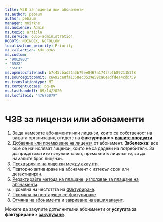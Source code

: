 ```yaml
---
title: ЧЗВ за лицензи или абонаменти
ms.author: pebaum
author: pebaum
manager: mnirkhe
ms.audience: Admin
ms.topic: article
ms.service: o365-administration
ROBOTS: NOINDEX, NOFOLLOW
localization_priority: Priority
ms.collection: Adm_O365
ms.custom:
- "9002903"
- "5582"
- "5583"
ms.openlocfilehash: b7c45cbad21a3b79ee8467a17434bfb8921151f8
ms.sourcegitcommit: c6692ce0fa1358ec3529e59ca0ecdfdea4cdc759
ms.translationtype: MT
ms.contentlocale: bg-BG
ms.lasthandoff: 09/14/2020
ms.locfileid: "47676079"
---
```

# <a name="license-or-subscription-faq"></a>ЧЗВ за лицензи или абонаменти

1. За да намерите абонаменти или лицензи, които са собственост на вашата организация, отидете на **фактуриране > [вашите продукти](https://go.microsoft.com/fwlink/p/?linkid=842054)**. 
2. [Добавяне или премахване на лицензи](https://docs.microsoft.com/alchemyinsights/how-to-add-or-reduce-licenses) от абонамент. **Забележка**: все още се начисляват лицензи, които не са дадени на потребители. За да предотвратите ненужни такси, премахнете лицензите, за да намалите броя лицензи. 
3. [Прехвърляне на лицензи между акаунти](https://docs.microsoft.com/alchemyinsights/transfer-licenses-between-tenants). 
4. [Повторно активиране на абонамент с изтекъл срок или дезактивиран](https://go.microsoft.com/fwlink/?linkid=2117519). 
5. [Редактирайте метода на плащане, използван за плащане на абонамента](https://go.microsoft.com/fwlink/?linkid=2117167). 
6. Промяна на честотата на [Фактуриране](https://go.microsoft.com/fwlink/?linkid=2119112). 
7. [Промяна на повтарящо се фактуриране](https://go.microsoft.com/fwlink/?linkid=2119216). 
8. [Отмяна на абонамента](https://go.microsoft.com/fwlink/?linkid=2119113) и [закриване на вашия акаунт](https://docs.microsoft.com/alchemyinsights/how-to-close-your-account). 

Можете да закупите допълнителни абонаменти от **услугата за фактуриране > [закупуване](https://go.microsoft.com/fwlink/p/?linkid=868433)**.
